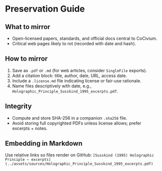 <!-- status: stub; target: 150+ words -->
# Preservation Guide

## What to mirror
- Open-licensed papers, standards, and official docs central to CoCivium.
- Critical web pages likely to rot (recorded with date and hash).

## How to mirror
1. Save as `.pdf` or `.md` (for web articles, consider `SingleFile` exports).
2. Add a citation block: title, author, date, URL, access date.
3. Include a `.license.md` file indicating license or fair-use rationale.
4. Name files descriptively with date, e.g., `Holographic_Principle_Susskind_1995_excerpts.pdf`.

## Integrity
- Compute and store SHA-256 in a companion `.sha256` file.
- Avoid storing full copyrighted PDFs unless license allows; prefer excerpts + notes.

## Embedding in Markdown
Use relative links so files render on GitHub:
`[Susskind (1995) Holographic Principle — excerpts](../assets/sources/Holographic_Principle_Susskind_1995_excerpts.pdf)`

